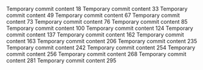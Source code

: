 Temporary commit content 18
Temporary commit content 33
Temporary commit content 49
Temporary commit content 67
Temporary commit content 73
Temporary commit content 76
Temporary commit content 85
Temporary commit content 100
Temporary commit content 124
Temporary commit content 137
Temporary commit content 162
Temporary commit content 163
Temporary commit content 206
Temporary commit content 235
Temporary commit content 242
Temporary commit content 254
Temporary commit content 256
Temporary commit content 268
Temporary commit content 281
Temporary commit content 295
